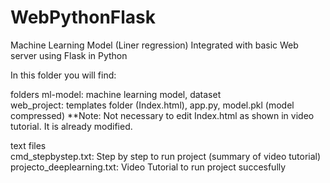 # WebPythonFlask
Machine Learning Model (Liner regression) Integrated with basic Web server using Flask in Python

In this folder you will find:

folders
ml-model: machine learning model, dataset  
web_project: templates folder (Index.html), app.py, model.pkl (model compressed)
**Note: Not necessary to edit Index.html as shown in video tutorial. It is already modified.

text files   
cmd_stepbystep.txt: Step by step to run project (summary of video tutorial)  
projecto_deeplearning.txt: Video Tutorial to run project succesfully

